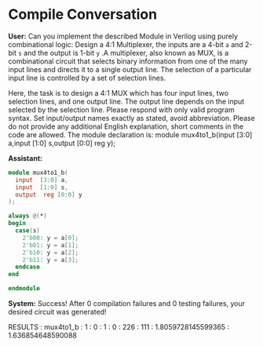 # Compile Conversation

**User:**
Can you implement the described Module in Verilog using purely combinational logic:
Design a 4:1 Multiplexer, the inputs are a 4-bit `a` and 2-bit `s` and the output is 1-bit `y` .A multiplexer, also known as MUX, is a combinational circuit that selects binary information from one of the many input lines and directs it to a single output line. The selection of a particular input line is controlled by a set of selection lines. 

Here, the task is to design a 4:1 MUX which has four input lines, two selection lines, and one output line. The output line depends on the input selected by the selection line.
Please respond with only valid program syntax. Set input/output names exactly as stated, avoid abbreviation. Please do not provide any additional English explanation, short comments in the code are allowed.
The module declaration is: module mux4to1_b(input  [3:0] a,input  [1:0] s,output  [0:0] reg y);


**Assistant:**
```verilog
module mux4to1_b(
  input  [3:0] a,
  input  [1:0] s,
  output  reg [0:0] y
);

always @(*)
begin
  case(s)
    2'b00: y = a[0];
    2'b01: y = a[1];
    2'b10: y = a[2];
    2'b11: y = a[3];
  endcase
end

endmodule
```

**System:**
Success!
After 0 compilation failures and 0 testing failures, your desired circuit was generated!


RESULTS : mux4to1_b : 1 : 0 : 1 : 0 : 226 : 111 : 1.8059728145599365 : 1.636854648590088